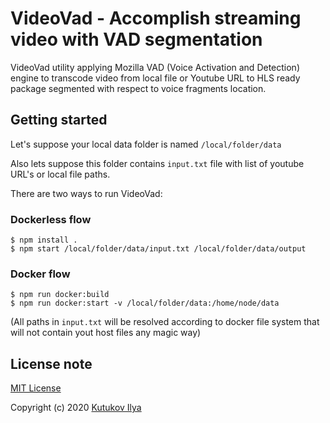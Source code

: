 # VideoVad - Accomplish streaming video with VAD segmentation

VideoVad utility applying Mozilla VAD (Voice Activation and Detection) engine to transcode video from local file or Youtube URL to HLS ready package segmented with respect to voice fragments location. 

## Getting started

Let's suppose your local data folder is named `/local/folder/data` 

Also lets suppose this folder contains `input.txt` file with list of youtube URL's or local file paths.


There are two ways to run VideoVad:

### Dockerless flow

```
$ npm install .
$ npm start /local/folder/data/input.txt /local/folder/data/output
```

### Docker flow
```
$ npm run docker:build
$ npm run docker:start -v /local/folder/data:/home/node/data
```

(All paths in `input.txt` will be resolved according to docker file system that will not contain yout host files any magic way)

## License note

[MIT License](LICENSE)

Copyright (c) 2020 [Kutukov Ilya](mailto:post.ilya@gmail.com)
